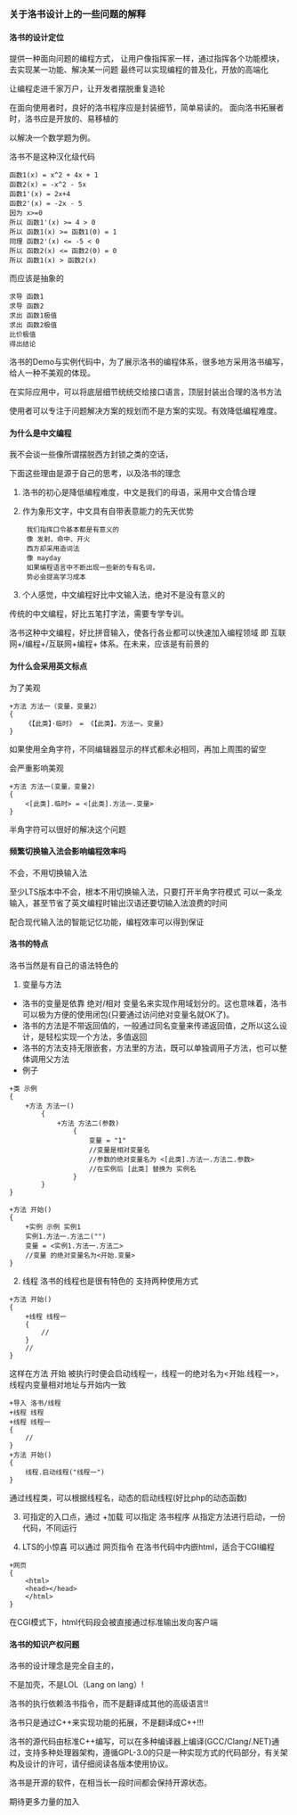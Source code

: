 ### 关于洛书设计上的一些问题的解释
#### 洛书的设计定位    

提供一种面向问题的编程方式，
让用户像指挥家一样，通过指挥各个功能模块，去实现某一功能、解决某一问题
最终可以实现编程的普及化，开放的高端化

让编程走进千家万户，让开发者摆脱重复造轮

在面向使用者时，良好的洛书程序应是封装细节，简单易读的。
面向洛书拓展者时，洛书应是开放的、易移植的

以解决一个数学题为例。

洛书不是这种汉化级代码

```
函数1(x) = x^2 + 4x + 1
函数2(x) = -x^2 - 5x
函数1'(x) = 2x+4
函数2'(x) = -2x - 5
因为 x>=0
所以 函数1'(x) >= 4 > 0
所以 函数1(x) >= 函数1(0) = 1
同理 函数2'(x) <= -5 < 0
所以 函数2(x) <= 函数2(0) = 0
所以 函数1(x) > 函数2(x)
```
而应该是抽象的

```
求导 函数1
求导 函数2
求出 函数1极值
求出 函数2极值
比价极值
得出结论
```
洛书的Demo与实例代码中，为了展示洛书的编程体系，很多地方采用洛书编写，给人一种不美观的体现。

在实际应用中，可以将底层细节统统交给接口语言，顶层封装出合理的洛书方法

使用者可以专注于问题解决方案的规划而不是方案的实现。有效降低编程难度。

#### 为什么是中文编程
我不会谈一些像所谓摆脱西方封锁之类的空话，

下面这些理由是源于自己的思考，以及洛书的理念

1. 洛书的初心是降低编程难度，中文是我们的母语，采用中文合情合理
2. 作为象形文字，中文具有自带表意能力的先天优势

        我们指挥口令基本都是有意义的
        像 发射、命中、开火
        西方却采用造词法
        像 mayday
        如果编程语言中不断出现一些新的专有名词，
        势必会提高学习成本

3. 个人感觉，中文编程好比中文输入法，绝对不是没有意义的

传统的中文编程，好比五笔打字法，需要专学专训。

洛书这种中文编程，好比拼音输入，使各行各业都可以快速加入编程领域
即 互联网+/编程+/互联网+编程+ 体系。在未来，应该是有前景的

#### 为什么会采用英文标点
为了美观

```
+方法 方法一（变量，变量2）
{
    《【此类】·临时》 = 《【此类】。方法一。变量》
}
```
如果使用全角字符，不同编辑器显示的样式都未必相同，再加上周围的留空

会严重影响美观

```
+方法 方法一(变量，变量2)
{
    <[此类].临时> = <[此类].方法一.变量>
}
```
半角字符可以很好的解决这个问题

#### 频繁切换输入法会影响编程效率吗
不会，不用切换输入法

至少LTS版本中不会，根本不用切换输入法，只要打开半角字符模式
可以一条龙输入，甚至节省了英文编程时输出汉语还要切输入法浪费的时间

配合现代输入法的智能记忆功能，编程效率可以得到保证

#### 洛书的特点
洛书当然是有自己的语法特色的

1. 变量与方法
+ 洛书的变量是依靠 绝对/相对 变量名来实现作用域划分的。这也意味着，洛书可以极为方便的使用闭包(只要通过访问绝对变量名就OK了)。
+ 洛书的方法是不带返回值的，一般通过同名变量来传递返回值，之所以这么设计，是轻松实现一个方法，多值返回
+ 洛书的方法支持无限嵌套，方法里的方法，既可以单独调用子方法，也可以整体调用父方法
+ 例子

```
+类 示例
{
    +方法 方法一()
        {
            +方法 方法二(参数)
                {
                    变量 = "1"
                    //变量是相对变量名
                    //参数的绝对变量名为 <[此类].方法一.方法二.参数>
                    //在实例后 [此类] 替换为 实例名
                }
        }
}

+方法 开始()
{
    +实例 示例 实例1
    实例1.方法一.方法二("")
    变量 = <实例1.方法一.方法二>
    //变量 的绝对变量名为<开始.变量>
}
```
2. 线程
洛书的线程也是很有特色的
支持两种使用方式
```
+方法 开始()
{
    +线程 线程一
    {
        //
    }
    //
}
```
这样在方法 开始 被执行时便会启动线程一，线程一的绝对名为<开始.线程一>，线程内变量相对地址与开始内一致

```
+导入 洛书/线程
+线程 线程
+线程 线程一
{
    //
}
+方法 开始()
{
    线程.启动线程("线程一")
}
```
通过线程类，可以根据线程名，动态的启动线程(好比php的动态函数)

3. 可指定的入口点，通过 +加载 可以指定 洛书程序 从指定方法进行启动，一份代码，不同运行

4. LTS的小惊喜
可以通过 网页指令 在洛书代码中内嵌html，适合于CGI编程
```
+网页
{
    <html>
    <head></head>
    </html>
}
```
在CGI模式下，html代码段会被直接通过标准输出发向客户端

#### 洛书的知识产权问题
洛书的设计理念是完全自主的，

不是加壳，不是LOL（Lang on lang）!

洛书的执行依赖洛书指令，而不是翻译成其他的高级语言!!

洛书只是通过C++来实现功能的拓展，不是翻译成C++!!!

洛书的源代码由标准C++编写，可以在多种编译器上编译(GCC/Clang/.NET)通过，支持多种处理器架构，遵循GPL-3.0的只是一种实现方式的代码部分，有关架构及设计的许可，请仔细阅读各版本使用协议。

洛书是开源的软件，在相当长一段时间都会保持开源状态。

期待更多力量的加入